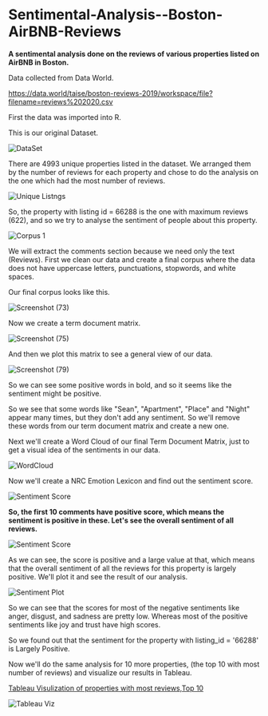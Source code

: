 # Sentimental-Analysis--Boston-AirBNB-Reviews
**A sentimental analysis done on the reviews of various properties listed on AirBNB in Boston.**

Data collected from Data World. 

https://data.world/taise/boston-reviews-2019/workspace/file?filename=reviews%202020.csv

First the data was imported into R.

This is our original Dataset.

![DataSet](https://user-images.githubusercontent.com/97380339/165306218-ed029427-0c4c-4d26-b9de-cc088931cc4d.png)

There are 4993 unique properties listed in the dataset. 
We arranged them by the number of reviews for each property and chose to do the analysis on the one which had the most number of reviews.

![Unique Listngs](https://user-images.githubusercontent.com/97380339/165309058-57cba2c3-4036-4280-a862-36c94139b120.png)

So, the property with listing id = 66288 is the one with maximum reviews (622), and so we try to analyse the sentiment of people about this property.

![Corpus 1](https://user-images.githubusercontent.com/97380339/165315314-606583ea-01cf-4066-9a63-a531d86b744d.png)

We will extract the comments section because we need only the text (Reviews).
First we clean our data and create a final corpus where the data does not have uppercase letters, punctuations, stopwords, and white spaces.

Our final corpus looks like this.

![Screenshot (73)](https://user-images.githubusercontent.com/97380339/165315912-34b654fd-814f-4302-a120-57110fd7211e.png)

Now we create a term document matrix.

![Screenshot (75)](https://user-images.githubusercontent.com/97380339/165316524-1fa05621-7173-47e4-961d-c310637873a9.png)

And then we plot this matrix to see a general view of our data.

![Screenshot (79)](https://user-images.githubusercontent.com/97380339/165318034-38f89ac4-a4f6-4408-9e8f-9a069cc1c0a2.png)

So we can see some positive words in bold, and so it seems like the sentiment might be positive.

So we see that some words like "Sean", "Apartment", "Place" and "Night" appear many times, but they don't add any sentiment.
So we'll remove these words from our term document matrix and create a new one.

Next we'll create a Word Cloud of our final Term Document Matrix, just to get a visual idea of the sentiments in our data.

![WordCloud](https://user-images.githubusercontent.com/97380339/165319286-e031409a-02ba-48ad-b47c-bebc539a1f9a.png)

Now we'll create a NRC Emotion Lexicon and find out the sentiment score.

![Sentiment Score](https://user-images.githubusercontent.com/97380339/165321870-c66149a8-6f45-4faa-9d63-fda51403e260.png)

**So, the first 10 comments have positive score, which means the sentiment is positive in these. Let's see the overall sentiment of all reviews.**

![Sentiment Score](https://user-images.githubusercontent.com/97380339/165322391-ac47c02f-a64c-4d1e-bb80-c7886985f7fa.png)

As we can see, the score is positive and a large value at that, which means that the overall sentiment of all the reviews for this property is largely positive.
We'll plot it and see the result of our analysis.

![Sentiment Plot](https://user-images.githubusercontent.com/97380339/165323030-d2965308-c68a-4406-8e39-df26d3acbcd5.png)


So we can see that the scores for most of the negative sentiments like anger, disgust, and sadness are pretty low.
Whereas most of the positive sentiments like joy and trust have high scores.

So we found out that the sentiment for the property with listing_id = '66288' is Largely Positive.

Now we'll do the same analysis for 10 more properties, (the top 10 with most number of reviews) and visualize our results in Tableau.

[Tableau Visulization of properties with most reviews,Top 10](https://public.tableau.com/app/profile/daniya.qureshi/viz/SentimentAnalysis-BostonAirBNBReviews/AirBNBLisitings)

![Tableau Viz](https://user-images.githubusercontent.com/97380339/165324319-bd43f597-8140-43ab-b237-e62067669c2c.png)


